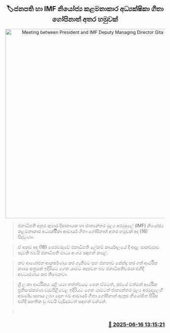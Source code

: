 <p align='center'><b><h2 align='center' title='Meeting between President and IMF Deputy Managing Director Gita Gopinath'>🏷ජනපති හා IMF නියෝජ්‍ය කළමනාකාර අධ්‍යක්ෂිකා ගීතා ගෝපිනාත් අතර හමුවක්</h2></b></p>
<p align='center'><img src='https://helakuru.sgp1.cdn.digitaloceanspaces.com/esana/images/lib/anura-imf-ik.jpg' width='600' alt='Meeting between President and IMF Deputy Managing Director Gita Gopinath'></p>

> ජනාධිපති අනුර කුමාර දිසානායක හා ජාත්‍යන්තර මූල්‍ය අරමුදලේ (IMF) නියෝජ්‍ය කළමනාකාර අධ්‍යක්ෂිිිකා ආචාර්ය ගීතා ගෝපිනාත් අතර හමුවක් අද (16) සිදුවුණා.

> ඒ අනුව අද (16) පෙරවරුවේ ජනාධිපති ලේකම් කාර්යාලයේ දී අදාළ සාකච්ඡාව පැවති බවයි ජනාධිපති මාධ්‍ය අංශය සඳහන් කළේ.

> නව ආයෝජන ආකර්ෂණය කර ගැනීමට සහ ජනතාව කේන්ද්‍ර කර ගත් ආර්ථික න්‍යාය පත්‍රයක් ඉදිරියට ගෙන යාමට කැපවන බව ජනාධිපතිවරයා ‍එහිදී අවධාරණය කර තිබෙනවා.

> ශ්‍රී ලංකා ආර්ථිකය යළි යථා තත්ත්වයට ගෙන ඒමටත්, රජයේ වත්මන් ආර්ථික ප්‍රතිසංස්කරණ වැඩපිළිවෙළ ඉදිරියට ගෙන යාමටත් ජාත්‍යන්තර මූල්‍ය අරමුදලෙහි අඛණ්ඩ සහාය ලබා දෙන බව ආචාර්ය ගීතා ගෝපිනාත් ඇතුළු නියෝජිත පිරිස එහිදී සහතික වූ බවයි වැඩිදුරටත් සඳහන් වන්නේ.

>  



<h3 align='right'><a href='https://www.helakuru.lk/esana/p/111046/'>📅 2025-06-16 13:15:21</a></h3>
